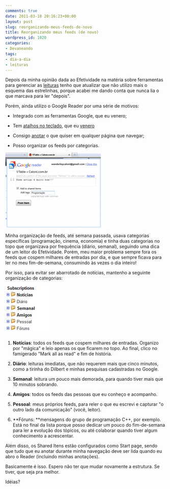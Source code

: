 ```yaml
---
comments: true
date: 2011-03-10 20:16:23+00:00
layout: post
slug: reorganizando-meus-feeds-de-novo
title: Reorganizando meus feeds (de novo)
wordpress_id: 1020
categories:
- Devaneando
tags:
- dia-a-dia
- leituras
---
```


Depois da minha opinião dada ao Efetividade na matéria sobre ferramentas para gerenciar as [leituras](http://www.efetividade.net/2010/10/21/gerenciamento-de-leituras-pendentes-as-ferramentas-preferidas-dos-leitores/) tenho que atualizar que não utilizo mais o esquema das estrelinhas, porque acabei me dando conta que nunca lia o que marcava para ler "depois".

Porém, ainda utilizo o Google Reader por uma série de motivos:



	
  * Integrado com as ferramentas Google, que eu venero;

	
  * Tem [atalhos no teclado](http://www.google.com/reader/ui/444944535-en-keyboard-help-tearoff?hl=en), que eu [venero](http://www.caloni.com.br/blog/mousetool-clique-automatico-do-seu-rato)

	
  * Consigo [anotar](http://www.google.com/support/reader/bin/answer.py?hl=en&answer=98739) o que quiser em qualquer página que navegar;

	
  * Posso organizar os feeds por categorias.


[![](/images/reorganizando-meus-feeds-de-novo-300x234.png)](/images/reorganizando-meus-feeds-de-novo.png)

Minha organização de feeds, até semana passada, usava categorias específicas (programação, cinema, economia) e tinha duas categorias no topo que organizava por frequência (diário, semanal), seguindo uma dica de um leitor do Efetividade. Porém, meu maior problema sempre fora os feeds que cospem milhares de entradas por dia, e que sempre ficava para ler no meu fim-de-semana, consumindo às vezes o dia inteiro!

Por isso, para evitar ser abarrotado de notícias, mantenho a seguinte organização de categorias:

[![](/images/reorganizando-meus-feeds-de-novo2.png)](/images/reorganizando-meus-feeds-de-novo2.png)



	
  1. **Notícias**: todos os feeds que cospem milhares de entradas. Organizo por "mágica" e leio apenas os que ficarem no topo. Ao final, clico no famigerado "Mark all as read" e fim de história.

	
  2. **Diário**: leituras imediatas, que não requerem mais que cinco minutos, como a tirinha do Dilbert e minhas pesquisas cadastradas no Google.

	
  3. **Semanal**: leitura um pouco mais demorada, para quando tiver mais que 10 minutos sobrando.

	
  4. **Amigos**: todos os feeds das pessoas que eu conheço e acompanho.

	
  5. **Pessoal**: meus próprios feeds, para reler o que eu escrevi e capturar "o outro lado da comunicação" (você, leitor).

	
  6. **Fóruns: **mensagens do grupo de programação C++, por exemplo. Está no final da lista porque posso dedicar um pouco do fim-de-semana para ler a evolução dos tópicos, ou até colaborar quando tiver algum conhecimento a acrescentar.


Além disso, os Shared Itens estão configurados como Start page, sendo que tudo que eu anotar durante minha navegação deve ser lida quando eu abro o Reader (incluindo minhas anotações).

Basicamente é isso. Espero não ter que mudar novamente a estrutura. Se tiver, que seja pra melhor.

Idéias?
